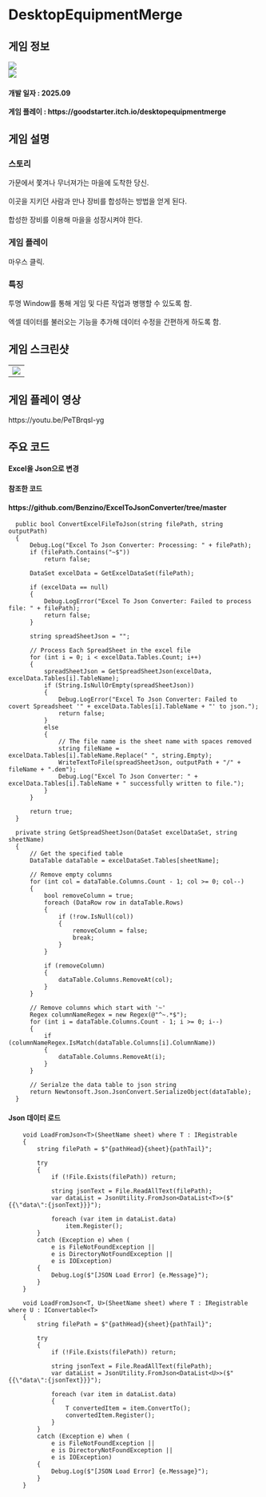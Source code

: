 # DesktopEquipmentMerge
 <div>
    <h2> 게임 정보 </h2>
    <img src = "https://img.itch.zone/aW1nLzIzMTc2MDE0LnBuZw==/315x250%23c/HkzNA8.png"><br>
    <img src="https://img.shields.io/badge/Unity-yellow?style=flat-square&logo=Unity&logoColor=FFFFFF"/>
    <h4> 개발 일자 : 2025.09 <br><br>
    게임 플레이 : https://goodstarter.itch.io/desktopequipmentmerge
  </div>
  <div>
    <h2> 게임 설명 </h2>
    <h3> 스토리 </h3>
     가문에서 쫓겨나 무너져가는 마을에 도착한 당신.<br><br>
     이곳을 지키던 사람과 만나 장비를 합성하는 방법을 얻게 된다.<br><br>
     합성한 장비를 이용해 마을을 성장시켜야 한다.
    <h3> 게임 플레이 </h3>
    마우스 클릭.
    <h3> 특징 </h3>
    투명 Window를 통해 게임 및 다른 작업과 병행할 수 있도록 함.<br><br>
    엑셀 데이터를 불러오는 기능을 추가해 데이터 수정을 간편하게 하도록 함.
     </div>
     
  <div>
    <h2> 게임 스크린샷 </h2>
      <table>
        <td><img src = "https://img.itch.zone/aW1hZ2UvMzg4NDg1OS8yMzI3MDY2MC5wbmc=/250x600/xrHnBJ.png"></td>
      </table>
  </div>
  <div>
    <h2> 게임 플레이 영상 </h2>
    https://youtu.be/PeTBrqsl-yg
  </div>
  <div>
  </div>

   <div>
       <h2> 주요 코드 </h2>
       <h4> Excel을 Json으로 변경 </h4>
    </div>
    <h4> 참조한 코드 </h4>
    <h4> https://github.com/Benzino/ExcelToJsonConverter/tree/master </h4>
    
      public bool ConvertExcelFileToJson(string filePath, string outputPath)
      {
          Debug.Log("Excel To Json Converter: Processing: " + filePath);
          if (filePath.Contains("~$"))
              return false;
      
          DataSet excelData = GetExcelDataSet(filePath);
      
          if (excelData == null)
          {
              Debug.LogError("Excel To Json Converter: Failed to process file: " + filePath);
              return false;
          }
      
          string spreadSheetJson = "";
      
          // Process Each SpreadSheet in the excel file
          for (int i = 0; i < excelData.Tables.Count; i++)
          {
              spreadSheetJson = GetSpreadSheetJson(excelData, excelData.Tables[i].TableName);
              if (String.IsNullOrEmpty(spreadSheetJson))
              {
                  Debug.LogError("Excel To Json Converter: Failed to covert Spreadsheet '" + excelData.Tables[i].TableName + "' to json.");
                  return false;
              }
              else
              {
                  // The file name is the sheet name with spaces removed
                  string fileName = excelData.Tables[i].TableName.Replace(" ", string.Empty);
                  WriteTextToFile(spreadSheetJson, outputPath + "/" + fileName + ".dem");
                  Debug.Log("Excel To Json Converter: " + excelData.Tables[i].TableName + " successfully written to file.");
              }
          }
      
          return true;
      }

      private string GetSpreadSheetJson(DataSet excelDataSet, string sheetName)
      {
          // Get the specified table
          DataTable dataTable = excelDataSet.Tables[sheetName];
      
          // Remove empty columns
          for (int col = dataTable.Columns.Count - 1; col >= 0; col--)
          {
              bool removeColumn = true;
              foreach (DataRow row in dataTable.Rows)
              {
                  if (!row.IsNull(col))
                  {
                      removeColumn = false;
                      break;
                  }
              }
      
              if (removeColumn)
              {
                  dataTable.Columns.RemoveAt(col);
              }
          }
      
          // Remove columns which start with '~'
          Regex columnNameRegex = new Regex(@"^~.*$");
          for (int i = dataTable.Columns.Count - 1; i >= 0; i--)
          {
              if (columnNameRegex.IsMatch(dataTable.Columns[i].ColumnName))
              {
                  dataTable.Columns.RemoveAt(i);
              }
          }
      
          // Serialze the data table to json string
          return Newtonsoft.Json.JsonConvert.SerializeObject(dataTable);
      }

<div>
<h4> Json 데이터 로드 </h4>
    </div>
    

        void LoadFromJson<T>(SheetName sheet) where T : IRegistrable
        {
            string filePath = $"{pathHead}{sheet}{pathTail}";
        
            try
            {
                if (!File.Exists(filePath)) return;
        
                string jsonText = File.ReadAllText(filePath);
                var dataList = JsonUtility.FromJson<DataList<T>>($"{{\"data\":{jsonText}}}");
        
                foreach (var item in dataList.data)
                    item.Register();
            }
            catch (Exception e) when (
                e is FileNotFoundException ||
                e is DirectoryNotFoundException ||
                e is IOException)
            {
                Debug.Log($"[JSON Load Error] {e.Message}");
            }
        }
        
        void LoadFromJson<T, U>(SheetName sheet) where T : IRegistrable where U : IConvertable<T>
        {
            string filePath = $"{pathHead}{sheet}{pathTail}";
        
            try
            {
                if (!File.Exists(filePath)) return;
        
                string jsonText = File.ReadAllText(filePath);
                var dataList = JsonUtility.FromJson<DataList<U>>($"{{\"data\":{jsonText}}}");
        
                foreach (var item in dataList.data)
                {
                    T convertedItem = item.ConvertTo();
                    convertedItem.Register();
                }
            }
            catch (Exception e) when (
                e is FileNotFoundException ||
                e is DirectoryNotFoundException ||
                e is IOException)
            {
                Debug.Log($"[JSON Load Error] {e.Message}");
            }
        }
